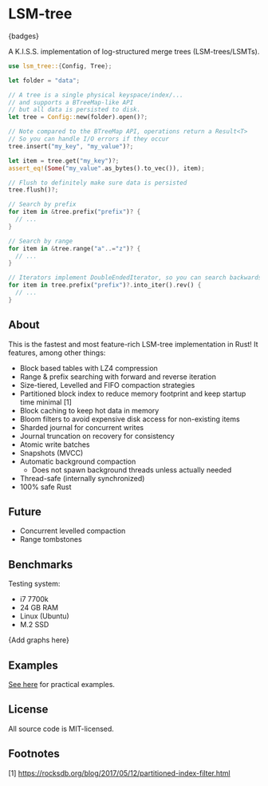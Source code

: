 # LSM-tree

{badges}

A K.I.S.S. implementation of log-structured merge trees (LSM-trees/LSMTs).

```rs
use lsm_tree::{Config, Tree};

let folder = "data";

// A tree is a single physical keyspace/index/...
// and supports a BTreeMap-like API
// but all data is persisted to disk.
let tree = Config::new(folder).open()?;

// Note compared to the BTreeMap API, operations return a Result<T>
// So you can handle I/O errors if they occur
tree.insert("my_key", "my_value")?;

let item = tree.get("my_key")?;
assert_eq!(Some("my_value".as_bytes().to_vec()), item);

// Flush to definitely make sure data is persisted
tree.flush()?;

// Search by prefix
for item in &tree.prefix("prefix")? {
  // ...
}

// Search by range
for item in &tree.range("a"..="z")? {
  // ...
}

// Iterators implement DoubleEndedIterator, so you can search backwards, too!
for item in tree.prefix("prefix")?.into_iter().rev() {
  // ...
}
```

## About

This is the fastest and most feature-rich LSM-tree implementation in Rust! It features, among other things:

- Block based tables with LZ4 compression
- Range & prefix searching with forward and reverse iteration
- Size-tiered, Levelled and FIFO compaction strategies
- Partitioned block index to reduce memory footprint and keep startup time minimal [1]
- Block caching to keep hot data in memory
- Bloom filters to avoid expensive disk access for non-existing items
- Sharded journal for concurrent writes
- Journal truncation on recovery for consistency
- Atomic write batches
- Snapshots (MVCC)
- Automatic background compaction
  - Does not spawn background threads unless actually needed
- Thread-safe (internally synchronized)
- 100% safe Rust

## Future

- Concurrent levelled compaction
- Range tombstones

## Benchmarks

Testing system:
- i7 7700k
- 24 GB RAM
- Linux (Ubuntu)
- M.2 SSD

{Add graphs here}

## Examples

[See here](https://github.com/marvin-j97/lsm-tree/tree/main/examples) for practical examples.

## License

All source code is MIT-licensed.

## Footnotes

[1] https://rocksdb.org/blog/2017/05/12/partitioned-index-filter.html
